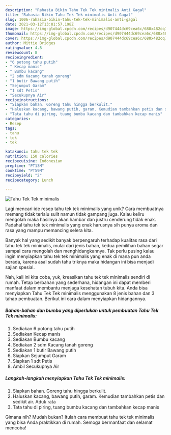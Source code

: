 ```yaml
---
description: "Rahasia Bikin Tahu Tek Tek minimalis Anti Gagal"
title: "Rahasia Bikin Tahu Tek Tek minimalis Anti Gagal"
slug: 1006-rahasia-bikin-tahu-tek-tek-minimalis-anti-gagal
date: 2021-03-12T13:01:57.198Z
image: https://img-global.cpcdn.com/recipes/d907444dc69cea6c/680x482cq70/tahu-tek-tek-minimalis-foto-resep-utama.jpg
thumbnail: https://img-global.cpcdn.com/recipes/d907444dc69cea6c/680x482cq70/tahu-tek-tek-minimalis-foto-resep-utama.jpg
cover: https://img-global.cpcdn.com/recipes/d907444dc69cea6c/680x482cq70/tahu-tek-tek-minimalis-foto-resep-utama.jpg
author: Mittie Bridges
ratingvalue: 4.8
reviewcount: 8
recipeingredient:
- "6 potong tahu putih"
- " Kecap manis"
- " Bumbu kacang"
- "2 sdm Kacang tanah goreng"
- "1 butir Bawang putih"
- "Sejumput Garam"
- "1 sdt Petis"
- "Secukupnya Air"
recipeinstructions:
- "Siapkan bahan. Goreng tahu hingga berkulit."
- "Haluskan kacang, bawang putih, garam. Kemudian tambahkan petis dan sedikit air. Aduk rata"
- "Tata tahu di piring, tuang bumbu kacang dan tambahkan kecap manis"
categories:
- Resep
tags:
- tahu
- tek
- tek

katakunci: tahu tek tek 
nutrition: 150 calories
recipecuisine: Indonesian
preptime: "PT13M"
cooktime: "PT59M"
recipeyield: "2"
recipecategory: Lunch

---
```



![Tahu Tek Tek minimalis](https://img-global.cpcdn.com/recipes/d907444dc69cea6c/680x482cq70/tahu-tek-tek-minimalis-foto-resep-utama.jpg)

Lagi mencari ide resep tahu tek tek minimalis yang unik? Cara membuatnya memang tidak terlalu sulit namun tidak gampang juga. Kalau keliru mengolah maka hasilnya akan hambar dan justru cenderung tidak enak. Padahal tahu tek tek minimalis yang enak harusnya sih punya aroma dan rasa yang mampu memancing selera kita.



Banyak hal yang sedikit banyak berpengaruh terhadap kualitas rasa dari tahu tek tek minimalis, mulai dari jenis bahan, kedua pemilihan bahan segar sampai cara mengolah dan menghidangkannya. Tak perlu pusing kalau ingin menyiapkan tahu tek tek minimalis yang enak di mana pun anda berada, karena asal sudah tahu triknya maka hidangan ini bisa menjadi sajian spesial.


Nah, kali ini kita coba, yuk, kreasikan tahu tek tek minimalis sendiri di rumah. Tetap berbahan yang sederhana, hidangan ini dapat memberi manfaat dalam membantu menjaga kesehatan tubuh kita. Anda bisa menyiapkan Tahu Tek Tek minimalis menggunakan 8 jenis bahan dan 3 tahap pembuatan. Berikut ini cara dalam menyiapkan hidangannya.

<!--inarticleads1-->

##### Bahan-bahan dan bumbu yang diperlukan untuk pembuatan Tahu Tek Tek minimalis:

1. Sediakan 6 potong tahu putih
1. Sediakan  Kecap manis
1. Sediakan  Bumbu kacang
1. Sediakan 2 sdm Kacang tanah goreng
1. Sediakan 1 butir Bawang putih
1. Siapkan Sejumput Garam
1. Siapkan 1 sdt Petis
1. Ambil Secukupnya Air




<!--inarticleads2-->

##### Langkah-langkah menyiapkan Tahu Tek Tek minimalis:

1. Siapkan bahan. Goreng tahu hingga berkulit.
1. Haluskan kacang, bawang putih, garam. Kemudian tambahkan petis dan sedikit air. Aduk rata
1. Tata tahu di piring, tuang bumbu kacang dan tambahkan kecap manis




Gimana nih? Mudah bukan? Itulah cara membuat tahu tek tek minimalis yang bisa Anda praktikkan di rumah. Semoga bermanfaat dan selamat mencoba!
